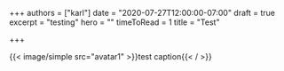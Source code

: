 +++
authors = ["karl"]
date = "2020-07-27T12:00:00-07:00"
draft = true
excerpt = "testing"
hero = ""
timeToRead = 1
title = "Test"

+++

{{< image/simple src="avatar1" >}}test caption{{< / >}}
